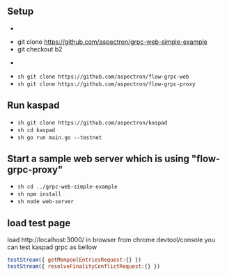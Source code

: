 ## Setup 

- ```sh 
- git clone https://github.com/aspectron/grpc-web-simple-example 
- git checkout b2
- ```
- ```sh git clone https://github.com/aspectron/flow-grpc-web ```
- ```sh git clone https://github.com/aspectron/flow-grpc-proxy ```

## Run kaspad
- ```sh git clone https://github.com/aspectron/kaspad ```
- ```sh cd kaspad ```
- ```sh go run main.go --testnet ```

## Start a sample web server which is using "flow-grpc-proxy"
- ```sh cd ../grpc-web-simple-example ```
- ```sh npm install ```
- ```sh node web-server ```

## load test page 
load http://localhost:3000/ in browser
from chrome devtool/console you can test kaspad grpc as bellow
```js
testStream({ getMempoolEntriesRequest:{} })
testStream({ resolveFinalityConflictRequest:{} })
```
